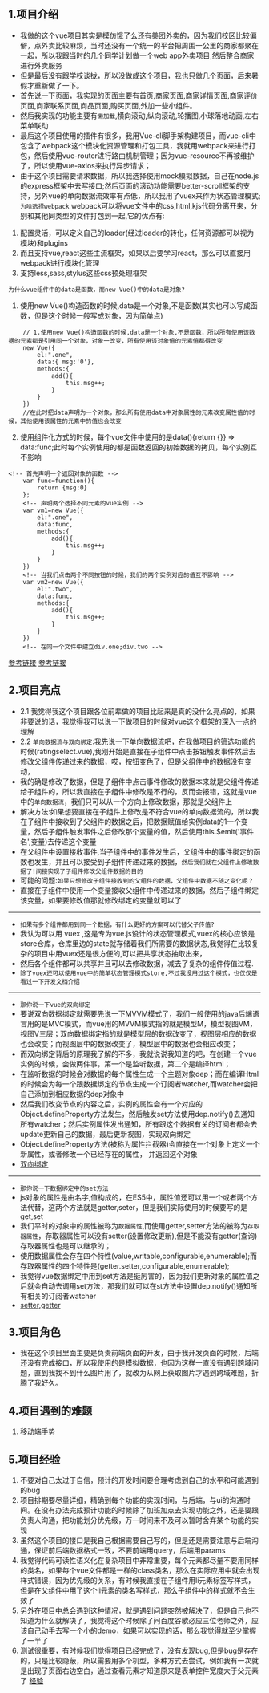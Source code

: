 ## 1.项目介绍
* 我做的这个vue项目其实是模仿饿了么还有美团外卖的，因为我们校区比较偏僻，点外卖比较麻烦，当时还没有一个统一的平台把周围一公里的商家都聚在一起，所以我跟当时的几个同学计划做一个web app外卖项目,然后整合商家进行外卖服务
* 但是最后没有跟学校谈拢，所以没做成这个项目，我也只做几个页面，后来暑假才重新做了一下。
* 首先说一下页面，我实现的页面主要有首页,商家页面,商家详情页面,商家评价页面,商家联系页面,商品页面,购买页面,外加一些小组件。
* 然后我实现的功能主要有`懒加载`,横向滚动,纵向滚动,轮播图,小球落地动画,左右菜单联动
* 最后这个项目使用的插件有很多，我用Vue-cli脚手架构建项目，而vue-cli中包含了webpack这个模块化资源管理和打包工具，我就用webpack来进行打包，然后使用vue-router进行路由机制管理；因为vue-resource不再被维护了，所以使用vue-axios来执行异步请求；
* 由于这个项目需要请求数据，所以我选择使用mock模拟数据，自己在node.js的express框架中去写接口;然后页面的滚动功能需要better-scroll框架的支持，另外vue的单向数据流效率有点低，所以我用了vuex来作为状态管理模式;
`为啥选择webpack`
webpack可以将vue文件中的css,html,kjs代码分离开来，分别和其他同类型的文件打包到一起,它的优点有:
1. 配置灵活，可以定义自己的loader(经过loader的转化，任何资源都可以视为模块)和plugins
2. 而且支持vue,react这些主流框架，如果以后要学习react，那么可以直接用webpack进行模块化管理
3. 支持less,sass,stylus这些css预处理框架

`为什么vue组件中的data是函数，而new Vue()中的data是对象?`
1. 使用new Vue()构造函数的时候,data是一个对象,不是函数(其实也可以写成函数，但是这个时候一般写成对象，因为简单点)
```
	// 1.使用new Vue()构造函数的时候,data是一个对象,不是函数，所以所有使用该数据的元素都是引用同一个对象，对象一改变，所有使用该对象值的元素值都得改变
	new Vue({
		el:".one",
		data:{ msg:'0'},
		methods:{
			add(){
				this.msg++;
			}
		}
	})
	//在此时把data声明为一个对象，那么所有使用data中对象属性的元素改变属性值的时候，其他使用该属性的元素中的值也会改变
```

2. 使用组件化方式的时候，每个vue文件中使用的是data(){return {}} => data:func;此时每个实例使用的都是函数返回的初始数据的拷贝，每个实例互不影响
```
<!-- 首先声明一个返回对象的函数 -->
	var func=function(){
		return {msg:0}
	};
	<!-- 声明两个选择不同元素的vue实例 -->
	var vm1=new Vue({
		el:".one",
		data:func,
		methods:{
			add(){
				this.msg++;
			}
		}
	})
	<!-- 当我们点击两个不同按钮的时候，我们的两个实例对应的值互不影响 -->
	var vm2=new Vue({
		el:".two",
		data:func,
		methods:{
			add(){
				this.msg++;
			}
		}
	})
	<!-- 在同一个文件中建立div.one;div.two -->
```
[参考链接](https://blog.csdn.net/qq_33576343/article/details/82793894)
[参考链接](https://www.cnblogs.com/wangjiachen666/p/9876266.html)


## 2.项目亮点
* 2.1 我觉得我这个项目跟各位前辈做的项目比起来是真的没什么亮点的，如果非要说的话，我觉得我可以说一下做项目的时候对vue这个框架的深入一点的理解
* 2.2 `单向数据流与双向绑定`:我先说一下单向数据流吧，在我做项目的筛选功能的时候(ratingselect.vue),我刚开始是直接在子组件中点击按钮触发事件然后去修改父组件传递过来的数据，哎，按钮变色了，但是父组件中的数据没有变动，
* 我的确是修改了数据，但是子组件中点击事件修改的数据本来就是父组件传递给子组件的，所以我直接在子组件中修改是不行的，反而会报错，这就是vue中的`单向数据流`，我们只可以从一个方向上修改数据，那就是父组件上
* 解决方法:如果想要直接在子组件上修改是不符合vue的单向数据流的，所以我在子组件中接收到了父组件的数据之后，把数据赋值给实例data的1一个变量，然后子组件触发事件之后修改那个变量的值，然后使用this.$emit('事件名',变量)去传递这个变量
* 在父组件中设置接收事件,当子组件中的事件发生后，父组件中的事件绑定的函数也发生，并且可以接受到子组件传递过来的数据，`然后我们就在父组件上修改数据了!间接实现了子组件修改父组件数据的目的`
* 可能的问题:`如果只想修改子组件接收到的父组件的数据，父组件中数据不随之变化呢？`
* 直接在子组件中使用一个变量接收父组件中传递过来的数据，然后子组件绑定该变量，如果要修改值那就修改绑定的变量就可以了
---
* `如果有多个组件都用到同一个数据，有什么更好的方案可以代替父子传值?`
* 我认为可以用 vuex ,这是专为vue.js设计的状态管理模式,vuex的核心应该是store仓库，仓库里边的state就存储着我们所需要的数据状态,我觉得在比较复杂的项目中用vuex还是很方便的,可以把共享状态抽取出来，
* 然后各个组件都可以共享并且可以去修改数据，减去了复杂的组件传值过程.
* `除了vuex还可以使用vue中的简单状态管理模式store,不过我没用过这个模式，也仅仅是看过一下开发文档介绍`
---
* `那你说一下vue的双向绑定`
* 要说双向数据绑定就需要先说一下MVVM模式了，我们一般使用的java后端语言用的是MVC模式，而vue用的MVVM模式指的就是模型M，模型视图VM，视图V三层；双向数据绑定指的就是模型层的数据改变了，视图层相应的数据也会改变；而视图层中的数据改变了，模型层中的数据也会相应改变；
* 而双向绑定背后的原理我了解的不多，我就说说我知道的吧，在创建一个vue实例的时候，会做两件事，第一个是监听数据，第二个是编译html；
* 在监听数据的时候会对数据的每个属性生成一个主题对象dep；而在编译Html的时候会为每一个跟数据绑定的节点生成一个订阅者watcher,而watcher会把自己添加到相应数据的dep对象中
* 然后我们改变节点的内容之后，实例的属性会有一个对应的Object.defineProperty方法发生，然后触发set方法使用dep.notify()去通知所有watcher；然后实例属性发出通知，所有跟这个数据有关的订阅者都会去update更新自己的数据，最后更新视图，实现双向绑定
* Object.defineProperty方法(被称为属性拦截器)会直接在一个对象上定义一个新属性，或者修改一个已经存在的属性， 并返回这个对象
* [双向绑定](https://www.cnblogs.com/libin-1/p/6893712.html)
---
* `那你说一下数据绑定中的set方法`
* js对象的属性是由名字,值构成的，在ES5中，属性值还可以用一个或者两个方法代替，这两个方法就是getter,seter，但是我们实际使用的时候要写的是get,set
* 我们平时的对象中的属性被称为`数据属性`,而使用getter,setter方法的被称为`存取器属性`，存取器属性可以没有setter(设置修改更新),但是不能没有getter(查询)存取器属性也是可以继承的；
* 使用数据属性会存在四个特性(value,writable,configurable,enumerable);而存取器属性的四个特性是(getter.setter,configurable,enumerable);
* 我觉得vue数据绑定中用到set方法是挺厉害的，因为我们更新对象的属性值之后就会自动去调用set方法，那我们就可以在st方法中设置dep.notify()通知所有相关的订阅者watcher
* [setter,getter](https://blog.csdn.net/u012510478/article/details/54312482)

## 3.项目角色
* 我在这个项目里面主要是负责前端页面的开发，由于我开发页面的时候，后端还没有完成接口，所以我使用的是模拟数据，也因为这样一直没有遇到跨域问题，直到我找不到什么图片用了，就改为从网上获取图片才遇到跨域难题，折腾了我好久。

## 4.项目遇到的难题
1. 移动端手势 


## 5.项目经验
1. 不要对自己太过于自信，预计的开发时间要合理考虑到自己的水平和可能遇到的bug
2. 项目排期要尽量详细，精确到每个功能的实现时间，与后端，与ui的沟通时间。在没有办法完成预计功能的时候除了加班加点去实现功能之外，还是要跟负责人沟通，把功能划分优先级，万一时间来不及可以暂时舍弃某个功能的实现
3. 虽然这个项目的接口是我自己根据需要自己写的，但是还是需要注意与后端沟通，保证前后端数据格式一致，不要前端用query，后端用params
4. 我觉得代码可读性语义化在复杂项目中非常重要，每个元素都尽量不要用同样的类名，如果每个vue文件都是一样的class类名，那么在实际应用中就会出现样式错误，因为优先级的关系，有时候我直接在子组件用li元素标签写样式，但是在父组件中用了这个li元素的类名写样式，那么子组件中的样式就不会生效了
5. 另外在项目中总会遇到这种情况，就是遇到问题突然被解决了，但是自己也不知道为什么就解决了，我觉得这个时候除了问百度谷歌必应三位老师之外，应该自己动手去写一个小的demo，如果可以实现的话，那么我觉得就至少掌握了一半了
6. 测试很重要，有时候我们觉得项目已经完成了，没有发现bug,但是bug是存在的，只是比较隐蔽，所以需要用多个机型，多种方式去尝试，例如我有一次就是出现了页面右边空白，通过查看元素才知道原来是表单控件宽度大于父元素了
[经验](https://www.jianshu.com/p/640eae09539b)